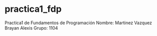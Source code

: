 # practica1_fdp
Practica1 de Fundamentos de Programación 
Nombre: Martinez Vazquez Brayan Alexis
 Grupo: 1104
